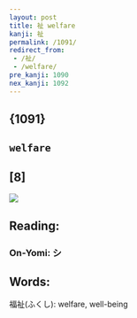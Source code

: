 ```yaml
---
layout: post
title: 祉 welfare
kanji: 祉
permalink: /1091/
redirect_from:
 - /祉/
 - /welfare/
pre_kanji: 1090
nex_kanji: 1092
---
```


## {1091}

## `welfare`

## [8]

<div class="stroke"><img src="E7A589.png" /></div>

## Reading:

### On-Yomi: シ

## Words:

福祉(ふくし): welfare, well-being
